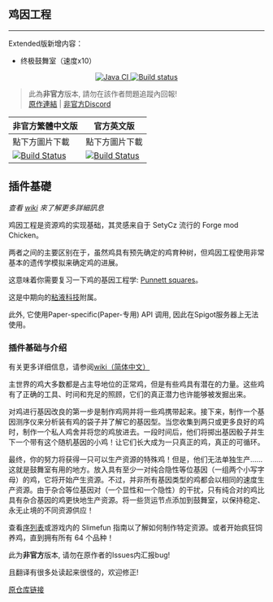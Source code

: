 ## 鸡因工程
***

Extended版新增内容：
- 终极鼓舞室（速度x10）

<p align="center">
  <a href="https://github.com/CrispyXYZ/GeneticChickengineering-CN-RC30-Extended/actions/workflows/maven.yml">
    <img src="https://github.com/CrispyXYZ/GeneticChickengineering-CN-RC30-Extended/actions/workflows/maven.yml/badge.svg" alt="Java CI" />
  </a>
  <a href="https://builds.guizhanss.net/CrispyXYZ/GeneticChickengineering-CN-RC30-Extended/master">
    <img src="https://builds.guizhanss.net/f/CrispyXYZ/GeneticChickengineering-CN-RC30-Extended/master/badge.svg" alt="Build status" />
  </a>
</p>


> 此為**非官方**版本, 請勿在該作者問題追蹤內回報! <br>
> [原作連結](https://github.com/kii-chan-reloaded/GeneticChickengineering) | [非官方Discord](https://discord.gg/GF4CwjFXT9)

| 非官方繁體中文版 | 官方英文版 |
| -------- | -------- |
| 點下方圖片下載 | 點下方圖片下載 |
| [![Build Status](https://xMikux.github.io/builds/SlimeTraditionalTranslation/GeneticChickengineering/master/badge.svg)](https://xMikux.github.io/builds/SlimeTraditionalTranslation/GeneticChickengineering/master) | [![Build Status](https://thebusybiscuit.github.io/builds/kii-chan-reloaded/GeneticChickengineering/master/badge.svg)](https://thebusybiscuit.github.io/builds/kii-chan-reloaded/GeneticChickengineering/master) |

## 插件基礎
*查看*
[*wiki*](https://github.com/kii-chan-reloaded/GeneticChickengineering/wiki)
*來了解更多詳細訊息*

鸡因工程是资源鸡的实现基础，其灵感来自于 SetyCz 流行的 Forge mod Chicken。

两者之间的主要区别在于，虽然鸡具有预先确定的鸡育种树，但鸡因工程使用非常基本的遗传学模拟来确定鸡的进展。

这意味着你需要复习一下鸡的基因工程学: [Punnett squares](https://en.wikipedia.org/wiki/Punnett_square)。

这是中期向的[粘液科技](https://github.com/StarWishsama/Slimefun4)附属。

此外, 它使用Paper-specific(Paper-专用) API 调用, 因此在Spigot服务器上无法使用。

### 插件基础与介绍

有关更多详细信息，请参阅[wiki（简体中文）](https://github.com/CrispyXYZ/GeneticChickengineering-CN-RC30-Extended/wiki)

主世界的鸡大多数都是占主导地位的正常鸡，但是有些鸡具有潜在的力量。这些鸡有了正确的工具、时间和充足的照顾，它们的真正潜力也许能够被发掘出来。

对鸡进行基因改良的第一步是制作鸡网并将一些鸡携带起来。接下来，制作一个基因测序仪来分析装有鸡的袋子并了解它的基因型。当您收集到两只或更多良好的鸡时，制作一个私人鸡舍并将您的鸡放进去。一段时间后，他们将掷出基因骰子并生下一个带有这个随机基因的小鸡！让它们长大成为一只真正的鸡，真正的可循环。

最终，你的努力将获得一只可以生产资源的特殊鸡！但是，他们无法单独生产……这就是鼓舞室有用的地方。放入具有至少一对纯合隐性等位基因（一组两个小写字母）的鸡，它将开始产生资源。不过，并非所有基因类型的鸡都会以相同的速度生产资源。由于杂合等位基因对（一个显性和一个隐性）的干扰，只有纯合对的鸡比具有杂合基因的鸡更快地生产资源。将一些货运节点添加到鼓舞室，以保持稳定、永无止境的不同资源供应！

查看[序列表](https://github.com/kii-chan-reloaded/GeneticChickengineering/wiki/Sequencing-Guide)或游戏内的 Slimefun 指南以了解如何制作特定资源。或者开始疯狂饲养鸡，直到拥有所有 64 个品种！

此为**非官方**版本, 请勿在原作者的Issues内汇报bug!

且翻译有很多处读起来很怪的，欢迎修正!

[原仓库链接](https://github.com/kii-chan-reloaded/GeneticChickengineering)
